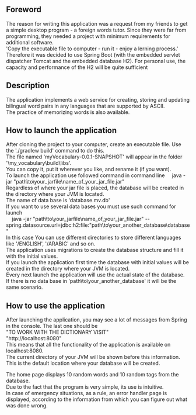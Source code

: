 ## **Foreword**

The reason for writing this application was a request from my friends to get a simple desktop program - a foreign words tutor. Since they were far from programming, they needed a project with minimum requirements for additional software.  
'Сopy the executable file to computer - run it - enjoy a lerning process.'  
Therefore it was decided to use Spring Boot (with the embedded servlet dispatcher Tomcat and the embedded database H2).
For personal use, the capacity and performance of the H2 will be quite sufficient

## **Description**

The application implements a web service for creating, storing and updating bilingual word pairs in any languages that are supported by ASCII.  
The practice of memorizing words is also available.

## **How to launch the application**

After cloning the project to your computer, create an executable file. Use the './gradlew build' command to do this.  
The file named 'myVocabulary-0.0.1-SNAPSHOT' will appear in the folder '\my_vocabulary\build\libs'.  
You can copy it, put it wherever you like, and rename it (if you want).  
To launch the application use followed command in command line
&nbsp;&nbsp;&nbsp;&nbsp;java -jar "path\to\your_jarfile\name_of_your_jar_file.jar"  
Regardless of where your jar file is placed, the database will be created in the directory where your JVM is located.  
The name of data base is 'database.mv.db'  
If you want to use several data bases you must use such command for launch  
&nbsp;&nbsp;&nbsp;&nbsp;java -jar "path\to\your_jarfile\name_of_your_jar_file.jar" --spring.datasource.url=jdbc:h2:file:"path\to\your_another_database\database"  
In this case You can use different directories to store different languages like '/ENGLISH', '/ARABIС'  and so on.   
The application uses migrations to create the database structure and fill it with the initial values.  
If you launch the application first time the database with initial values will be created in the directory where your JVM is located.  
Every next launch the application will use the actual state of the database.  
If there is no data base in 'path\to\your_another_database' it will be the same scenario.  

## **How to use the application**

After launching the application, you may see a lot of messages from Spring in the console. The last one should be  
"TO WORK WITH THE DICTIONARY VISIT"  
"http://localhost:8080"  
This means that all the functionality of the application is available on localhost:8080.  
The current directory of your JVM will be shown before this information. This is the default location where your database will be created.  

The home page displays 10 random words and 10 random tags from the database.  
Due to the fact that the program is very simple, its use is intuitive.  
In case of emergency situations, as a rule, an error handler page is displayed, according to the information from which you can figure out what was done wrong.

